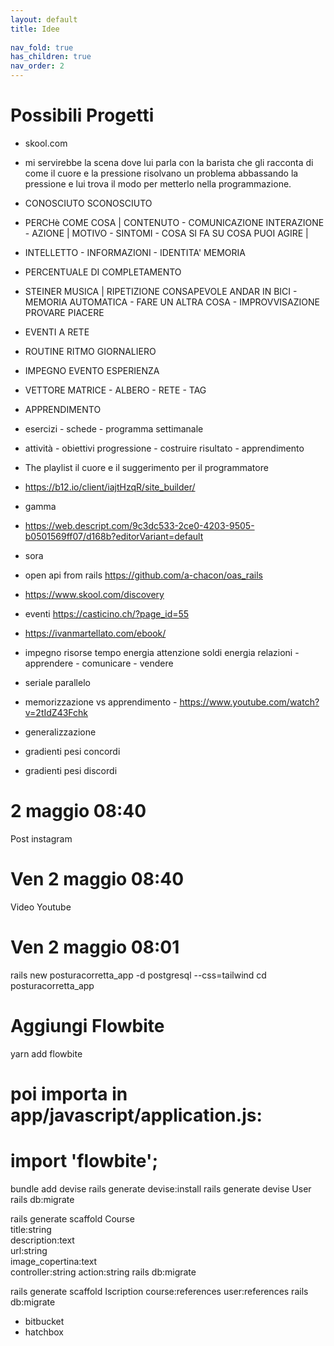 ```yaml
---
layout: default
title: Idee
 
nav_fold: true
has_children: true
nav_order: 2
---
```


# Possibili Progetti


- skool.com


- mi servirebbe la scena dove lui parla con la barista che gli racconta di come il cuore e la pressione risolvano un problema abbassando la pressione e lui trova il modo per metterlo nella programmazione.

- CONOSCIUTO SCONOSCIUTO
- PERCHè COME COSA | CONTENUTO - COMUNICAZIONE INTERAZIONE - AZIONE | MOTIVO - SINTOMI - COSA SI FA SU COSA PUOI AGIRE |


- INTELLETTO - INFORMAZIONI - IDENTITA' MEMORIA

- PERCENTUALE DI COMPLETAMENTO

- STEINER MUSICA | RIPETIZIONE CONSAPEVOLE ANDAR IN BICI - MEMORIA AUTOMATICA - FARE UN ALTRA COSA - IMPROVVISAZIONE PROVARE PIACERE

- EVENTI A RETE 

- ROUTINE RITMO GIORNALIERO 
- IMPEGNO EVENTO ESPERIENZA

- VETTORE MATRICE - ALBERO - RETE - TAG 

- APPRENDIMENTO

- esercizi - schede - programma settimanale 

- attività - obiettivi progressione - costruire risultato - apprendimento


- The playlist il cuore e il suggerimento per il programmatore

- https://b12.io/client/iajtHzqR/site_builder/ 

- gamma

- https://web.descript.com/9c3dc533-2ce0-4203-9505-b0501569ff07/d168b?editorVariant=default

- sora

- open api from rails https://github.com/a-chacon/oas_rails

- https://www.skool.com/discovery

- eventi https://casticino.ch/?page_id=55

- https://ivanmartellato.com/ebook/

- impegno risorse tempo energia attenzione soldi energia relazioni - apprendere - comunicare - vendere

- seriale parallelo 




- memorizzazione vs apprendimento - https://www.youtube.com/watch?v=2tIdZ43Fchk
- generalizzazione 
- gradienti pesi concordi
- gradienti pesi discordi


#  2 maggio 08:40

Post instagram

# Ven 2 maggio 08:40

Video Youtube 



# Ven 2 maggio 08:01

rails new posturacorretta_app -d postgresql --css=tailwind
cd posturacorretta_app

# Aggiungi Flowbite
yarn add flowbite
# poi importa in app/javascript/application.js:
# import 'flowbite';

bundle add devise
rails generate devise:install
rails generate devise User
rails db:migrate


rails generate scaffold Course \
  title:string \
  description:text \
  url:string \
  image_copertina:text \
  controller:string
  action:string
rails db:migrate


rails generate scaffold Iscription course:references user:references
rails db:migrate

- bitbucket 
- hatchbox
